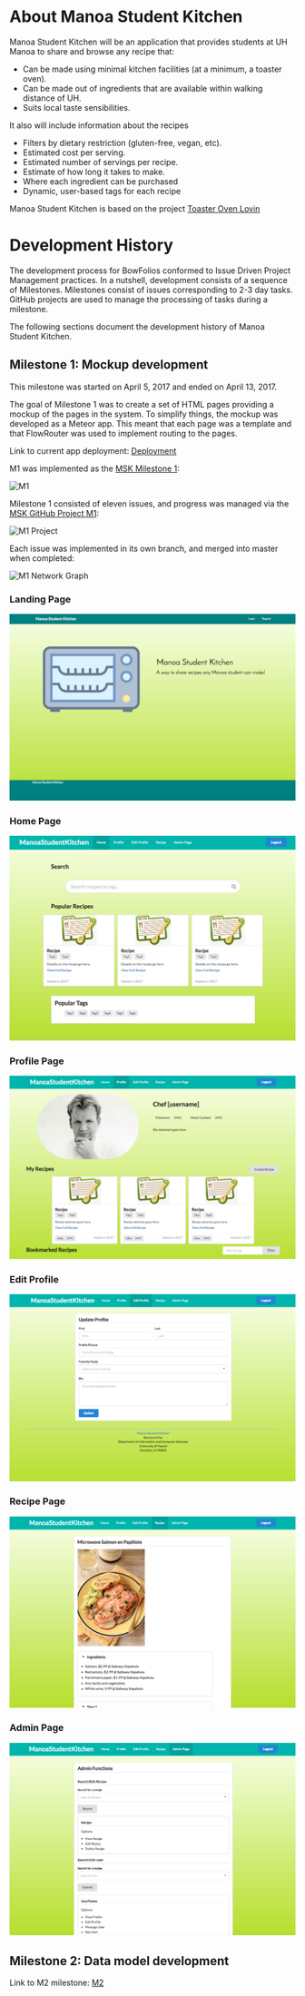 # About Manoa Student Kitchen

Manoa Student Kitchen will be an application that provides students at UH Manoa to share and browse any recipe that:

* Can be made using minimal kitchen facilities (at a minimum, a toaster oven).
* Can be made out of ingredients that are available within walking distance of UH.
* Suits local taste sensibilities.

It also will include information about the recipes

* Filters by dietary restriction (gluten-free, vegan, etc).
* Estimated cost per serving.
* Estimated number of servings per recipe.
* Estimate of how long it takes to make.
* Where each ingredient can be purchased
* Dynamic, user-based tags for each recipe

Manoa Student Kitchen is based on the project [Toaster Oven Lovin](http://courses.ics.hawaii.edu/ics314s17/morea/final-project/reading-project-toaster-oven-lovin.html)

# Development History

The development process for BowFolios conformed to Issue Driven Project Management practices. In a nutshell, development consists of a sequence of Milestones. Milestones consist of issues corresponding to 2-3 day tasks. GitHub projects are used to manage the processing of tasks during a milestone.

The following sections document the development history of Manoa Student Kitchen.

## Milestone 1: Mockup development

This milestone was started on April 5, 2017 and ended on April 13, 2017.

The goal of Milestone 1 was to create a set of HTML pages providing a mockup of the pages in the system. To simplify things, the mockup was developed as a Meteor app. This meant that each page was a template and that FlowRouter was used to implement routing to the pages.

Link to current app deployment: [Deployment](http://manoastudentkitchen.meteorapp.com/)

M1 was implemented as the [MSK Milestone 1](https://github.com/manoastudentkitchen/manoastudentkitchen/projects/1):

![M1](https://manoastudentkitchen.github.io/images/MSK%20M1.png)

Milestone 1 consisted of eleven issues, and progress was managed via the [MSK GitHub Project M1](https://github.com/manoastudentkitchen/manoastudentkitchen/projects/1):

![M1 Project](https://manoastudentkitchen.github.io/images/MSK%20M1%20Project.png)

Each issue was implemented in its own branch, and merged into master when completed:

![M1 Network Graph](https://manoastudentkitchen.github.io/images/MSK%20M1%20Network%20Graph.png)

### Landing Page
![Landing page](https://github.com/manoastudentkitchen/manoastudentkitchen.github.io/blob/master/images/samplehome.png?raw=true "Home page")

### Home Page
![Home page](https://github.com/manoastudentkitchen/manoastudentkitchen.github.io/blob/master/images/homepage.png?raw=true)

### Profile Page
![Profile Page](https://github.com/manoastudentkitchen/manoastudentkitchen.github.io/blob/master/images/profile.png?raw=true)

### Edit Profile
![Edit Profile](https://github.com/manoastudentkitchen/manoastudentkitchen.github.io/blob/master/images/profileedit.png?raw=true)

### Recipe Page
![Recipe Page](https://github.com/manoastudentkitchen/manoastudentkitchen.github.io/blob/master/images/recipe.png?raw=true)

### Admin Page
![Admin Page](https://github.com/manoastudentkitchen/manoastudentkitchen.github.io/blob/master/images/admin.png?raw=true)

## Milestone 2: Data model development

Link to M2 milestone: [M2](https://github.com/manoastudentkitchen/manoastudentkitchen/projects/2)
